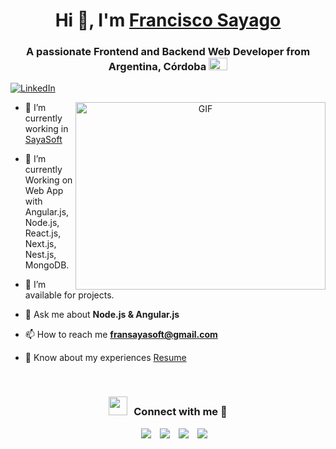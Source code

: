<h1 align="center">Hi 👋, I'm <a href="https://100rabhcsmc.github.io/Me.io/" target="blank">Francisco Sayago</a></h1>
<h3 align="center">
  A passionate Frontend and Backend Web Developer from Argentina, Córdoba
  <img src="https://upload.wikimedia.org/wikipedia/commons/1/1a/Flag_of_Argentina.svg" alt="Argentina Flag" width="30" height="20">
</h3>

<p align="left">
  <a href="https://www.linkedin.com/in/francisco-sayago-503777260/" target="_blank">
    <img src="https://img.shields.io/badge/LinkedIn-Francisco%20Sayago-blue?style=for-the-badge&logo=linkedin" alt="LinkedIn">
  </a>
</p>

<a target="_blank" align="center">
  <img align="right" top="500" height="300" width="400" alt="GIF" src="https://media.giphy.com/media/SWoSkN6DxTszqIKEqv/giphy.gif">
</a>

- 🔭 I’m currently working in <a href="https://sayasoft.vercel.app/" target="blank">SayaSoft</a>

- 🌱 I’m currently Working on Web App with Angular.js, Node.js, React.js, Next.js, Nest.js, MongoDB. 

- 🤝 I’m available for projects.

- 💬 Ask me about **Node.js & Angular.js**

- 📫 How to reach me **fransayasoft@gmail.com**

- 📄 Know about my experiences <a href="./Me/FRANCISCO SAYAGO-CV.pdf" target="blank">Resume</a>
<br/>
<h3 align="center" > <img src="https://media.giphy.com/media/iY8CRBdQXODJSCERIr/giphy.gif" width="30" height="30" style="margin-right: 10px;">Connect with me 🤝 </h3>

<p align="center">

 <div align="center"  class="icons-social" style="margin-left: 10px;">
        <a style="margin-left: 10px;"  target="_blank" href="https://www.linkedin.com/in/francisco-sayago-503777260/">
			<img src="https://img.icons8.com/doodle/40/000000/linkedin--v2.png"></a>
        <a style="margin-left: 10px;" target="_blank" href="https://github.com/Fransaya">
		<img src="https://img.icons8.com/doodle/40/000000/github--v1.png"></a>
        <a style="margin-left: 10px;" target="_blank" href="https://www.instagram.com/sayagofraan/">
			<img src="https://img.icons8.com/doodle/40/000000/instagram-new--v2.png"></a>
		<a style="margin-left: 10px;" target="_blank" href="https://x.com/fransayago04">
			<img src="https://img.icons8.com/doodle/1x/twitter-squared--v2.png" ></a>
      </div>

</p>
